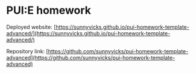 # PUI:E homework

Deployed website: [https://sunnyvicks.github.io/pui-homework-template-advanced/](https://sunnyvicks.github.io/pui-homework-template-advanced/)

Repository link: [https://github.com/sunnyvicks/pui-homework-template-advanced](https://github.com/sunnyvicks/pui-homework-template-advanced)
